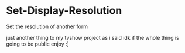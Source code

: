 # Set-Display-Resolution
Set the resolution of another form

just another thing to my tvshow project as i said idk if the whole thing is going to be public enjoy :]
